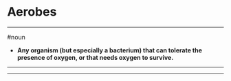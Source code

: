 # Aerobes
---
#noun
- **Any organism (but especially a bacterium) that can tolerate the presence of oxygen, or that needs oxygen to survive.**
---
---
